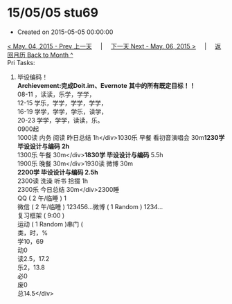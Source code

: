 # 15/05/05 stu69

* Created on 2015-05-05 00:00:00

[&lt; May. 04, 2015 - Prev 上一天](d04.md)     \|     [下一天 Next - May. 06, 2015 &gt;](d06.md)     \|     [返回月历 Back to Month ^](index.md)   
Pri Tasks:  
1. 毕设编码！  
**Archievement:完成Doit.im、Evernote** **其中的所有既定目标！！**  
08-11 ，读读，乐学，学学，  
12-15 学乐，学学，学学，学学，  
16-19 学学，学学，学乐，读学，  
20-23 学学，学学，读读，乐。  
0900起  
1000读 内务 阅读 昨日总结 1h&lt;/div&gt;1030乐 早餐 看初音演唱会 30m**1230学** **毕设设计与编码** **2h**  
1300乐 午餐 30m&lt;/div&gt;**1830学 毕设设计与编码** 5.5h  
1900乐 晚餐 30m&lt;/div&gt;1930读 微博 30m  
**2200学 毕设设计与编码 2.5h**  
2300读 洗澡 听书 拾掇 1h  
2300乐 今日总结 30m&lt;/div&gt;2300睡  
QQ \( 2 午/临睡 \) 1  
微信 \( 2 午/临睡 \) 123456…微博 \( 1 Random \) 1234…  
复习框架 \( 9:00 \)  
运动 \( 1 Random \)串门 \(  
类，时，%  
学10，69  
动0  
读2.5，17.2   
乐2，13.8  
必0  
废0  
总14.5&lt;/div&gt;


